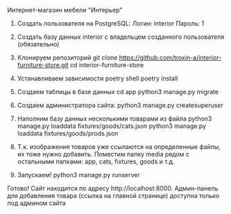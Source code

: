 Интернет-магазин мебели "Интерьер"

1. Создать пользователя на PostgreSQL:
    Логин: interior
    Пароль: 1
2. Создать базу данных interior с владельцем созданного пользователя (обязательно)

3. Клонируем репозиторий
git clone https://github.com/troxin-a/interior-furniture-store.git
cd interior-furniture-store

4. Устанавливаем зависимости
poetry shell
poetry install

5. Создаем таблицы в базе данных
cd app
python3 manage.py migrate

6. Создаем администратора сайта:
python3 manage.py createsuperuser

7. Наполним базу данных несколькими товарами из файла
python3 manage.py loaddata fixtures/goods/cats.json
python3 manage.py loaddata fixtures/goods/prods.json

8. Т.к. изображения товаров уже ссылаются на определенные файлы, их тоже нужно добавить.
Поместим папку media рядом с остальными папками: app, cats, fixtures, goods и т.д.

9. Запускаем!
python3 manage.py runserver

Готово! Сайт находится по адресу http://localhost:8000.
Админ-панель для добавления товара (ссылка на главной странице) доступна только под админом сайта

